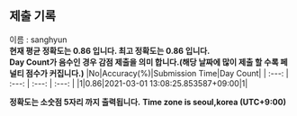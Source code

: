 


  
## 제출 기록  
이름 : sanghyun  
**현재 평균 정확도는 0.86 입니다. 최고 정확도는 0.86 입니다.**  
**Day Count가 음수인 경우 감점 제출을 의미 합니다.(해당 날짜에 많이 제출 할 수록 페널티 점수가 커집니다.)**
|No|Accuracy(%)|Submission Time|Day Count|
| :---: | :---: | :---: | :---: |
|1|0.86|2021-03-01 13:08:25.853587+09:00|1|


**정확도는 소숫점 5자리 까지 출력됩니다.**
**Time zone is seoul,korea (UTC+9:00)**
